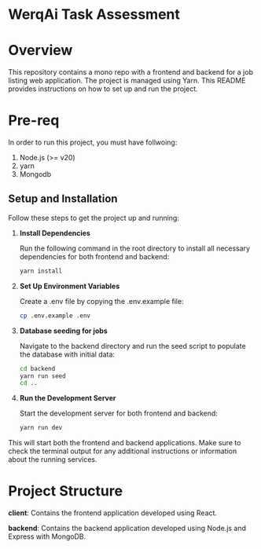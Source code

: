 # WerqAi Task Assessment

# Overview

This repository contains a mono repo with a frontend and backend for a job listing web application. The project is managed using Yarn. This README provides instructions on how to set up and run the project.

# Pre-req

In order to run this project, you must have follwoing:

1. Node.js (>= v20)
2. yarn
3. Mongodb

## Setup and Installation

Follow these steps to get the project up and running:

1. **Install Dependencies**

   Run the following command in the root directory to install all necessary dependencies for both frontend and backend:
   ```bash
   yarn install

2. **Set Up Environment Variables**

    Create a .env file by copying the .env.example file:
   ```bash
   cp .env.example .env

3. **Database seeding for jobs**

    Navigate to the backend directory and run the seed script to populate the database with initial data:
   ```bash
   cd backend
   yarn run seed
   cd ..

4. **Run the Development Server**

    Start the development server for both frontend and backend:
   ```bash
   yarn run dev

This will start both the frontend and backend applications. Make sure to check the terminal output for any additional instructions or information about the running services.

# **Project Structure**

**client**: Contains the frontend application developed using React.

**backend**: Contains the backend application developed using Node.js and Express with MongoDB.